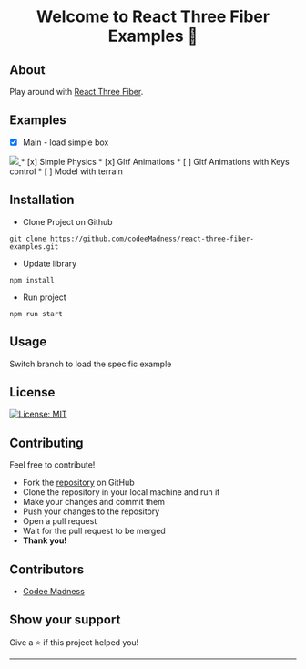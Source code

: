 <h1 align="center">Welcome to React Three Fiber Examples 👋</h1>  

## About
Play around with [React Three Fiber](https://github.com/pmndrs/react-three-fiber).

## Examples
* [x] Main - load simple box
<a href="https://codesandbox.io/s/rrppl0y8l4">
    <img src="/docs/basic-app.gif" />
</a>
* [x] Simple Physics
* [x] Gltf Animations
* [ ] Gltf Animations with Keys control
* [ ] Model with terrain

## Installation
* Clone Project on Github
```
git clone https://github.com/codeeMadness/react-three-fiber-examples.git
```
* Update library
```
npm install
```
* Run project
```
npm run start
```

## Usage
Switch branch to load the specific example

## License
<a href="/LICENSE"><img alt="License: MIT" src="https://img.shields.io/badge/License-MIT-yellow.svg" /></a>

## Contributing
Feel free to contribute!
- Fork the [repository](https://github.com/codeeMadness/react-three-fiber-examples) on GitHub
- Clone the repository in your local machine and run it
- Make your changes and commit them
- Push your changes to the repository
- Open a pull request
- Wait for the pull request to be merged
- **Thank you!** 

## Contributors
* [Codee Madness](https://github.com/codeeMadness)

## Show your support

Give a ⭐️ if this project helped you!

***